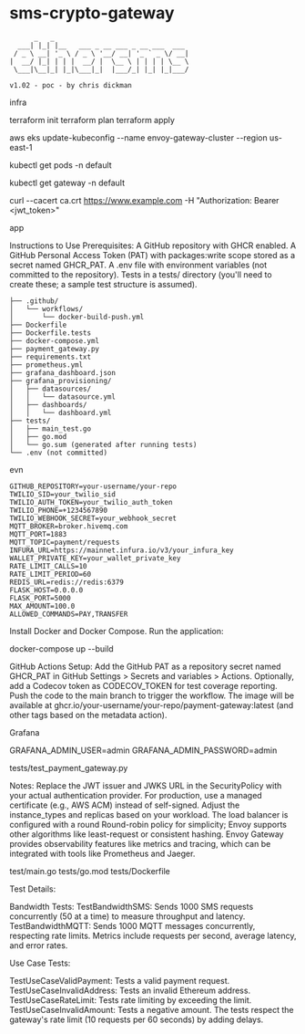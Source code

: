 # sms-crypto-gateway
```
      _   _                                 
  ___| |_| |__   ___ _ __ ___ _ __ ___  ___ 
 / _ \ __| '_ \ / _ \ '__/ __| '_ ` _ \/ __|
|  __/ |_| | | |  __/ |  \__ \ | | | | \__ \
 \___|\__|_| |_|\___|_|  |___/_| |_| |_|___/

v1.02 - poc - by chris dickman
```

infra

terraform init
terraform plan
terraform apply

aws eks update-kubeconfig --name envoy-gateway-cluster --region us-east-1

kubectl get pods -n default

kubectl get gateway -n default

curl --cacert ca.crt https://www.example.com -H "Authorization: Bearer <jwt_token>"

app

Instructions to Use
Prerequisites:
A GitHub repository with GHCR enabled.
A GitHub Personal Access Token (PAT) with packages:write scope stored as a secret named GHCR_PAT.
A .env file with environment variables (not committed to the repository).
Tests in a tests/ directory (you'll need to create these; a sample test structure is assumed).

```
├── .github/
│   └── workflows/
│       └── docker-build-push.yml
├── Dockerfile
├── Dockerfile.tests
├── docker-compose.yml
├── payment_gateway.py
├── requirements.txt
├── prometheus.yml
├── grafana_dashboard.json
├── grafana_provisioning/
│   ├── datasources/
│   │   └── datasource.yml
│   ├── dashboards/
│   │   └── dashboard.yml
├── tests/
│   ├── main_test.go
│   ├── go.mod
│   └── go.sum (generated after running tests)
└── .env (not committed)
```

evn
```
GITHUB_REPOSITORY=your-username/your-repo
TWILIO_SID=your_twilio_sid
TWILIO_AUTH_TOKEN=your_twilio_auth_token
TWILIO_PHONE=+1234567890
TWILIO_WEBHOOK_SECRET=your_webhook_secret
MQTT_BROKER=broker.hivemq.com
MQTT_PORT=1883
MQTT_TOPIC=payment/requests
INFURA_URL=https://mainnet.infura.io/v3/your_infura_key
WALLET_PRIVATE_KEY=your_wallet_private_key
RATE_LIMIT_CALLS=10
RATE_LIMIT_PERIOD=60
REDIS_URL=redis://redis:6379
FLASK_HOST=0.0.0.0
FLASK_PORT=5000
MAX_AMOUNT=100.0
ALLOWED_COMMANDS=PAY,TRANSFER
```

Install Docker and Docker Compose.
Run the application:

docker-compose up --build

GitHub Actions Setup:
Add the GitHub PAT as a repository secret named GHCR_PAT in GitHub Settings > Secrets and variables > Actions.
Optionally, add a Codecov token as CODECOV_TOKEN for test coverage reporting.
Push the code to the main branch to trigger the workflow.
The image will be available at ghcr.io/your-username/your-repo/payment-gateway:latest (and other tags based on the metadata action).

Grafana

GRAFANA_ADMIN_USER=admin
GRAFANA_ADMIN_PASSWORD=admin

tests/test_payment_gateway.py

Notes:
Replace the JWT issuer and JWKS URL in the SecurityPolicy with your actual authentication provider.
For production, use a managed certificate (e.g., AWS ACM) instead of self-signed.
Adjust the instance_types and replicas based on your workload.
The load balancer is configured with a round
Round-robin policy for simplicity; Envoy supports other algorithms like least-request or consistent hashing.
Envoy Gateway provides observability features like metrics and tracing, which can be integrated with tools like Prometheus and Jaeger.

test/main.go
tests/go.mod
tests/Dockerfile

Test Details:

Bandwidth Tests:
TestBandwidthSMS: Sends 1000 SMS requests concurrently (50 at a time) to measure throughput and latency.
TestBandwidthMQTT: Sends 1000 MQTT messages concurrently, respecting rate limits.
Metrics include requests per second, average latency, and error rates.

Use Case Tests:

TestUseCaseValidPayment: Tests a valid payment request.
TestUseCaseInvalidAddress: Tests an invalid Ethereum address.
TestUseCaseRateLimit: Tests rate limiting by exceeding the limit.
TestUseCaseInvalidAmount: Tests a negative amount.
The tests respect the gateway's rate limit (10 requests per 60 seconds) by adding delays.

